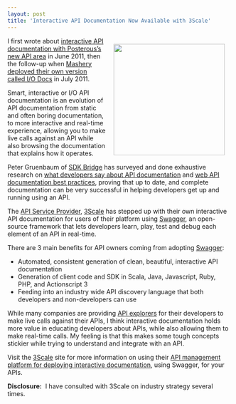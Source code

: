 ```yaml
---
layout: post
title: 'Interactive API Documentation Now Available with 3Scale'
---
```

<p><img style="padding: 15px;" src="http://kinlane-productions.s3.amazonaws.com/api-service-providers/3scale-logo.jpg" alt="" width="250" align="right" /></p>
<p>I first wrote about <a title="interactive API documentation with Posterous's new API area" href="http://blog.apievangelist.com/2011/06/17/deploying-smarter-api-documentation/">interactive API documentation with Posterous&rsquo;s new API area</a> in June 2011, then the follow-up when&nbsp;<a title="Mashery deploying their own version called I/O docs" href="http://blog.programmableweb.com/2011/07/26/mashery-delivers-smarter-api-documentation/">Mashery deployed their own version called I/O Docs</a> in July 2011.</p>
<p>Smart, interactive or I/O API documentation is an evolution of API documentation from static and often boring documentation, to more interactive and real-time experience, allowing you to make live calls against an API while also browsing the documentation that explains how it operates.</p>
<p>Peter Gruenbaum of <a title="SDK Bridge" href="http://blog.apievangelist.com/serviceproviders/">SDK Bridge</a> has surveyed and done exhaustive research on <a title="what developers say about API documentation" href="http://blog.programmableweb.com/2011/05/20/what-developers-say-about-api-documentation/">what developers say about API documentation</a> and <a title="web api documentation best practices" href="http://blog.programmableweb.com/2010/08/12/web-api-documentation-best-practices/">web API documentation best practices</a>, proving that up to date, and complete documentation can be very successful in helping developers get up and running using an API.</p>
<p>The <a title="API Service Provider" href="http://blog.apievangelist.com/serviceproviders/">API Service Provider</a>, <a title="3Scale" href="http://blog.apievangelist.com/serviceproviders/3scale.php">3Scale</a> has stepped up with their own interactive API documentation for users of their platform using <a title="Swagger" href="http://swagger.wordnik.com/">Swagger</a>, an open-source framework that lets developers learn, play, test and debug each element of an API in real-time.</p>
<p>There are 3 main benefits for API owners coming from adopting <a title="Swagger" href="/2011/11/09/can-swagger-deliver-a-restful-api-discovery-service/">Swagger</a>:</p>
<ul class="mainlist">
<li>Automated, consistent generation of clean, beautiful, interactive API documentation</li>
<li>Generation of client code and SDK in Scala, Java, Javascript, Ruby, PHP, and Actionscript 3</li>
<li>Feeding into an industry wide API discovery language that both developers and non-developers can use</li>
</ul>
<p>While many companies are providing <a title="API Explorer" href="http://blog.apievangelist.com/buildingblocks/api_explorer.php">API explorers</a> for their developers to make live calls against their APIs, I think interactive documentation holds more value in educating developers about APIs, while also allowing them to make real-time calls.  My feeling is that this makes some tough concepts stickier while trying to understand and integrate with an API.</p>
<p>Visit the <a title="3Scale" href="http://www.3scale.net">3Scale</a> site for more information on using their <a title="API management platform for deploying interactive documentation" href="http://www.3scale.net/2012/01/24/interactive-api-documentation-the-new-api-console-for-developers/">API management platform for deploying interactive documentation</a>, using Swagger, for your APIs.</p>
<p><strong>Disclosure:</strong> &nbsp;I have consulted with 3Scale on industry strategy several times.</p>